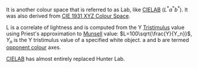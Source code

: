 It is another colour space that is referred to as Lab, like [CIELAB](CIELAB.md) ($L^*a^*b^*$).
It was also derived from [CIE 1931 XYZ Colour Space](CIE%201931%20XYZ%20Colour%20Space.md).

L is a correlate of lightness and is computed from the Y [Tristimulus](../Tristimulus.md) value using Priest's approximation to [Munsell](Munsell%20Colour%20System.md) value:
$L=100\sqrt{\frac{Y}{Y_n}}$, $Y_n$ is the Y tristimulus value of a specified white object.
a and b are termed [opponent colour](../Opponent%20Processes.md) axes.

[CIELAB](CIELAB.md) has almost entirely replaced Hunter Lab.